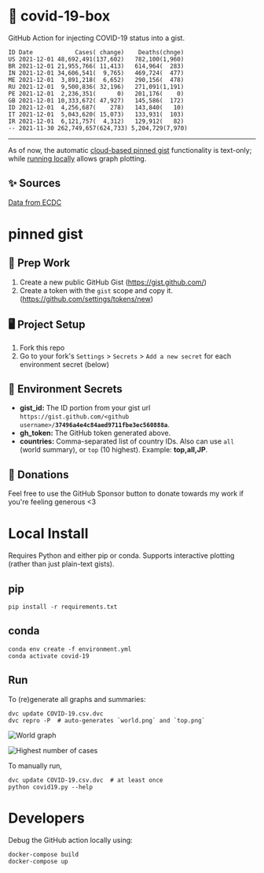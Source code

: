 # 🏥 covid-19-box

GitHub Action for injecting COVID-19 status into a gist.

```
ID Date            Cases( change)    Deaths(chnge)
US 2021-12-01 48,692,491(137,602)   782,100(1,960)
BR 2021-12-01 21,955,766( 11,413)   614,964(  283)
IN 2021-12-01 34,606,541(  9,765)   469,724(  477)
ME 2021-12-01  3,891,218(  6,652)   290,156(  478)
RU 2021-12-01  9,500,836( 32,196)   271,091(1,191)
PE 2021-12-01  2,236,351(      0)   201,176(    0)
GB 2021-12-01 10,333,672( 47,927)   145,586(  172)
ID 2021-12-01  4,256,687(    278)   143,840(   10)
IT 2021-12-01  5,043,620( 15,073)   133,931(  103)
IR 2021-12-01  6,121,757(  4,312)   129,912(   82)
-- 2021-11-30 262,749,657(624,733) 5,204,729(7,970)
```

---

As of now, the automatic [cloud-based pinned gist](#pinned-gist) functionality is text-only;
while [running locally](#local-install) allows graph plotting.

## ✨ Sources

[Data from ECDC](https://www.ecdc.europa.eu/en/publications-data/download-todays-data-geographic-distribution-covid-19-cases-worldwide)

# pinned gist

## 🎒 Prep Work
1. Create a new public GitHub Gist (https://gist.github.com/)
1. Create a token with the `gist` scope and copy it. (https://github.com/settings/tokens/new)

## 🖥 Project Setup
1. Fork this repo
1. Go to your fork's `Settings` > `Secrets` > `Add a new secret` for each environment secret (below)

## 🤫 Environment Secrets
- **gist_id:** The ID portion from your gist url `https://gist.github.com/<github username>/`**`37496a4e4c84aed9711fbe3ec560888a`**.
- **gh_token:** The GitHub token generated above.
- **countries:** Comma-separated list of country IDs. Also can use `all` (world summary), or `top` (10 highest). Example: **top,all,JP**.

## 💸 Donations

Feel free to use the GitHub Sponsor button to donate towards my work if you're feeling generous <3

# Local Install

Requires Python and either pip or conda. Supports interactive plotting (rather than just plain-text gists).

## pip

```
pip install -r requirements.txt
```

## conda

```
conda env create -f environment.yml
conda activate covid-19
```

## Run

To (re)generate all graphs and summaries:

```
dvc update COVID-19.csv.dvc
dvc repro -P  # auto-generates `world.png` and `top.png`
```

![World graph](world.png)

![Highest number of cases](top.png)

To manually run,

```
dvc update COVID-19.csv.dvc  # at least once
python covid19.py --help
```

# Developers

Debug the GitHub action locally using:

```
docker-compose build
docker-compose up
```
